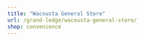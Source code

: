```yaml
---
title: "Wacousta General Store"
url: /grand-ledge/wacousta-general-store/
shop: convenience
---
```

